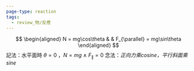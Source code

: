 ```yaml
---
page-type: reaction
tags:
  - review_物/反應
---
```

$$
\begin{aligned}
N = mg\cos\theta  &  & F_{\parallel} = mg\sin\theta
\end{aligned}
$$
記法：水平面時 $\theta = 0$ ，$N=mg\ \land\ F_{\parallel}=0$
念法：*正向力乘cosine，平行斜面乘sine*